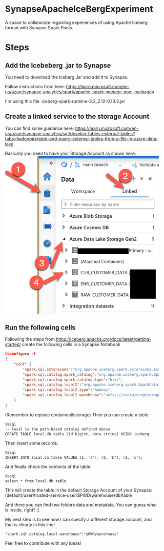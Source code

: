 # SynapseApacheIceBergExperiment
A space to collaborate regarding experiences of using Apache Iceberg format with Synapse Spark Pools.

# Steps

## Add the Icebeberg .jar to Synapse
You need to download the Iceberg Jar and add it to Synapse.

Follow instructions from here: https://learn.microsoft.com/en-us/azure/synapse-analytics/spark/apache-spark-manage-pool-packages

I'm using this file: iceberg-spark-runtime-3.2_2.12-0.13.2.jar

## Create a linked service to the storage Account
You can find some guidance here: https://learn.microsoft.com/en-us/azure/synapse-analytics/sql/develop-tables-external-tables?tabs=hadoop#create-and-query-external-tables-from-a-file-in-azure-data-lake

Basically you need to have your Storage Account as shown here:
![alt](https://github.com/MiguelElGallo/SynapseApacheIceBergExperiment/blob/857d603299e8a846472c172c026ee50a99d8e708/media/Linked-Storage.png?raw=true)


## Run the following cells
Following the steps from https://iceberg.apache.org/docs/latest/getting-started/ create the following cells in a Synapse Notebook

```json
%%configure -f
{
    "conf":{
        "spark.sql.extensions":"org.apache.iceberg.spark.extensions.IcebergSparkSessionExtensions",
        "spark.sql.catalog.spark_catalog":"org.apache.iceberg.spark.SparkSessionCatalog",
        "spark.sql.catalog.spark_catalog.type":"hive",
        "spark.sql.catalog.local2":"org.apache.iceberg.spark.SparkCatalog",
        "spark.sql.catalog.local2.type":"hadoop",
        "spark.sql.catalog.local2.warehouse":"abfss://container@storage.dfs.core.windows.net/db"
    }
}
```
(Remember to replace container@storage)
Then you can create a table

```
%%sql
-- local is the path-based catalog defined above
CREATE TABLE local.db.table (id bigint, data string) USING iceberg
```

Then insert some records:
```
%%sql
INSERT INTO local.db.table VALUES (1, 'a'), (2, 'b'), (3, 'c');
```

And finally check the contents of the table:

```
%%sql
select * from local.db.table
```

This will create the table in the default Storage Account of your Synapse:
(default)/user/trusted-service-user/$PWD/warehouse/db/table

And there you can find two folders data and metadata. You can guess what is inside, right? ;)

My next step is to see how I can specify a different storage account, and that is clearly in this line:
```
"spark.sql.catalog.local.warehouse":"$PWD/warehouse"
```

Feel free to contribute with any ideas!
